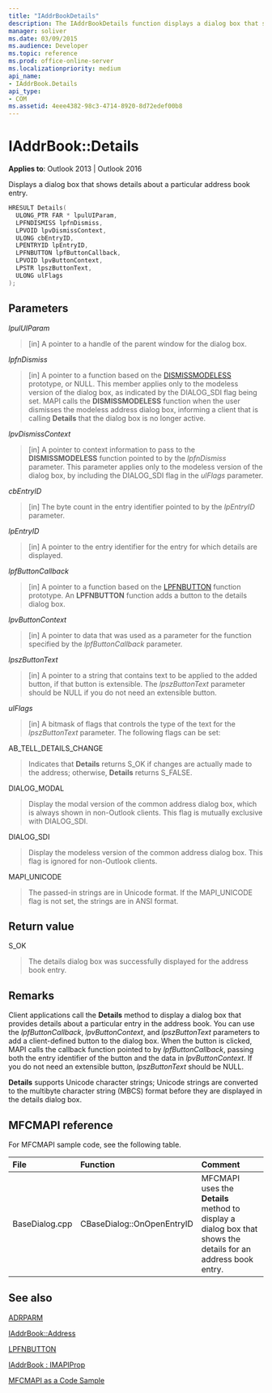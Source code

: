 ```yaml
---
title: "IAddrBookDetails" 
description: The IAddrBookDetails function displays a dialog box that shows details about a particular address book entry.
manager: soliver
ms.date: 03/09/2015
ms.audience: Developer
ms.topic: reference
ms.prod: office-online-server
ms.localizationpriority: medium
api_name:
- IAddrBook.Details
api_type:
- COM
ms.assetid: 4eee4382-98c3-4714-8920-8d72edef00b8
---
```


# IAddrBook::Details

**Applies to**: Outlook 2013 | Outlook 2016
  
Displays a dialog box that shows details about a particular address book entry.
  
```cpp
HRESULT Details(
  ULONG_PTR FAR * lpulUIParam,
  LPFNDISMISS lpfnDismiss,
  LPVOID lpvDismissContext,
  ULONG cbEntryID,
  LPENTRYID lpEntryID,
  LPFNBUTTON lpfButtonCallback,
  LPVOID lpvButtonContext,
  LPSTR lpszButtonText,
  ULONG ulFlags
);
```

## Parameters

 _lpulUIParam_

> [in] A pointer to a handle of the parent window for the dialog box.

 _lpfnDismiss_
 
> [in] A pointer to a function based on the [DISMISSMODELESS](dismissmodeless.md) prototype, or NULL. This member applies only to the modeless version of the dialog box, as indicated by the DIALOG_SDI flag being set. MAPI calls the **DISMISSMODELESS** function when the user dismisses the modeless address dialog box, informing a client that is calling **Details** that the dialog box is no longer active.

 _lpvDismissContext_
 
> [in] A pointer to context information to pass to the **DISMISSMODELESS** function pointed to by the  _lpfnDismiss_ parameter. This parameter applies only to the modeless version of the dialog box, by including the DIALOG_SDI flag in the _ulFlags_ parameter.

 _cbEntryID_
 
> [in] The byte count in the entry identifier pointed to by the  _lpEntryID_ parameter.

 _lpEntryID_
 
> [in] A pointer to the entry identifier for the entry for which details are displayed.

 _lpfButtonCallback_
 
> [in] A pointer to a function based on the [LPFNBUTTON](lpfnbutton.md) function prototype. An **LPFNBUTTON** function adds a button to the details dialog box.

 _lpvButtonContext_

> [in] A pointer to data that was used as a parameter for the function specified by the _lpfButtonCallback_ parameter.

 _lpszButtonText_

> [in] A pointer to a string that contains text to be applied to the added button, if that button is extensible. The _lpszButtonText_ parameter should be NULL if you do not need an extensible button.

 _ulFlags_

> [in] A bitmask of flags that controls the type of the text for the _lpszButtonText_ parameter. The following flags can be set:

AB_TELL_DETAILS_CHANGE

> Indicates that **Details** returns S_OK if changes are actually made to the address; otherwise, **Details** returns S_FALSE.

DIALOG_MODAL

> Display the modal version of the common address dialog box, which is always shown in non-Outlook clients. This flag is mutually exclusive with DIALOG_SDI.

DIALOG_SDI

> Display the modeless version of the common address dialog box. This flag is ignored for non-Outlook clients.

MAPI_UNICODE

> The passed-in strings are in Unicode format. If the MAPI_UNICODE flag is not set, the strings are in ANSI format.

## Return value

S_OK

> The details dialog box was successfully displayed for the address book entry.

## Remarks

Client applications call the **Details** method to display a dialog box that provides details about a particular entry in the address book. You can use the _lpfButtonCallback_, _lpvButtonContext_, and _lpszButtonText_ parameters to add a client-defined button to the dialog box. When the button is clicked, MAPI calls the callback function pointed to by _lpfButtonCallback_, passing both the entry identifier of the button and the data in _lpvButtonContext_. If you do not need an extensible button, _lpszButtonText_ should be NULL.
  
 **Details** supports Unicode character strings; Unicode strings are converted to the multibyte character string (MBCS) format before they are displayed in the details dialog box.
  
## MFCMAPI reference

For MFCMAPI sample code, see the following table.
  
|**File**|**Function**|**Comment**|
|:-----|:-----|:-----|
|BaseDialog.cpp  <br/> |CBaseDialog::OnOpenEntryID  <br/> |MFCMAPI uses the **Details** method to display a dialog box that shows the details for an address book entry. |

## See also

[ADRPARM](adrparm.md)

[IAddrBook::Address](iaddrbook-address.md)

[LPFNBUTTON](lpfnbutton.md)

[IAddrBook : IMAPIProp](iaddrbookimapiprop.md)

[MFCMAPI as a Code Sample](mfcmapi-as-a-code-sample.md)
